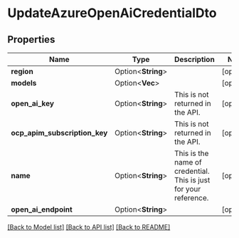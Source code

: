 # UpdateAzureOpenAiCredentialDto

## Properties

Name | Type | Description | Notes
------------ | ------------- | ------------- | -------------
**region** | Option<**String**> |  | [optional]
**models** | Option<**Vec<String>**> |  | [optional]
**open_ai_key** | Option<**String**> | This is not returned in the API. | [optional]
**ocp_apim_subscription_key** | Option<**String**> | This is not returned in the API. | [optional]
**name** | Option<**String**> | This is the name of credential. This is just for your reference. | [optional]
**open_ai_endpoint** | Option<**String**> |  | [optional]

[[Back to Model list]](../README.md#documentation-for-models) [[Back to API list]](../README.md#documentation-for-api-endpoints) [[Back to README]](../README.md)


